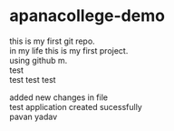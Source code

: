 # apanacollege-demo
this is my first git repo.<br>
in my life this is my first project.
<br>using github m.
<br>test<br>
test
test
test

added new changes in file
<br>test application created sucessfully<br>
pavan
yadav